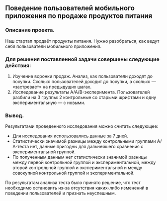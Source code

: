 ## Поведение пользователей мобильного приложения по продаже продуктов питания

### Описание проекта.

Наш стартап продаёт продукты питания. Нужно разобраться, как ведут себя пользователи мобильного приложения.

### Для решения поставленной задачи совершены следующие действия:

1. Изучение воронки продаж. Анализ, как пользователи доходят до покупки. Сколько пользователей доходит до покупки, а сколько — «застревает» на предыдущих шагах.
2. Исследование результаты A/A/B-эксперимента. Пользователей разбили на 3 группы: 2 контрольные со старыми шрифтами и одну экспериментальную — с новыми.

### Вывод.

Результатами проведенного исследования можно считать следующее:

* Для исследования использовались данные за 7 дней.
* Статистически значимой разницы между контрольными группами А/А-теста нет, данные пригодны для дальнейшего сравнения с экспериментальной группой.
* По полученным данным нет статистически значимой разницы между первой контрольной группой и экспериментальной, между второй контрольной группой и экспериментальной и между совокупной контрольной группой и экспериментальной.

По результатам анализа теста было принято решение, что тест необходимо остановить из-за отсутствия каких-либо изменений в поведении пользователей и признать неуспешным.

